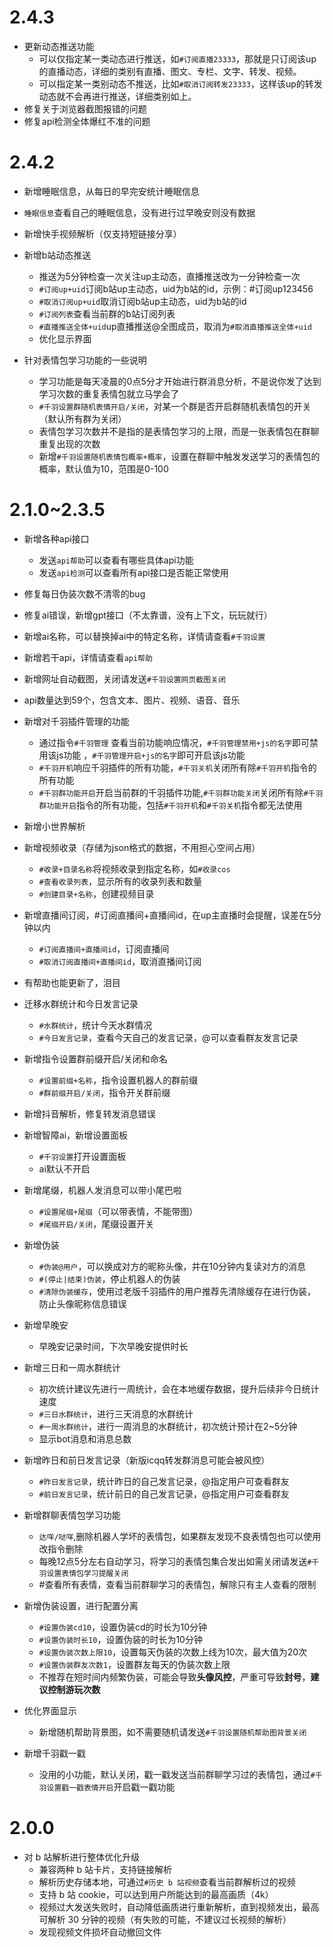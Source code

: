 <!--
 * @Author: 时先思
 * @Date: 2023-12-20 20:25:29
 * @LastEditTime: 2023-12-20 20:25:35
 * @LastEditors: 时先思
 * @Description: 
 * @FilePath: \千羽插件\reset-qianyu-plugin\VERSIONLOG.md
 * 版权声明
-->
# 2.4.3
* 更新动态推送功能
    * 可以仅指定某一类动态进行推送，如`#订阅直播23333`，那就是只订阅该up的直播动态，详细的类别有直播、图文、专栏、文字、转发、视频。
    * 可以指定某一类别动态不推送，比如`#取消订阅转发23333`，这样该up的转发动态就不会再进行推送，详细类别如上。
* 修复关于浏览器截图报错的问题
* 修复api检测全体爆红不准的问题


# 2.4.2

* 新增睡眠信息，从每日的早完安统计睡眠信息
  
* `睡眠信息`查看自己的睡眠信息，没有进行过早晚安则没有数据
  
* 新增快手视频解析（仅支持短链接分享）

* 新增b站动态推送
    * 推送为5分钟检查一次关注up主动态，直播推送改为一分钟检查一次
    * `#订阅up+uid`订阅b站up主动态，uid为b站的id，示例：#订阅up123456
    * `#取消订阅up+uid`取消订阅b站up主动态，uid为b站的id
    * `#订阅列表`查看当前群的b站订阅列表
    * `#直播推送全体+uid`up直播推送@全图成员，取消为`#取消直播推送全体+uid`
    * 优化显示界面
    
* 针对表情包学习功能的一些说明
    * 学习功能是每天凌晨的0点5分才开始进行群消息分析，不是说你发了达到学习次数的重复表情包就立马学会了
    * `#千羽设置群随机表情开启/关闭`，对某一个群是否开启群随机表情包的开关（默认所有群为关闭）
    * 表情包学习次数并不是指的是表情包学习的上限，而是一张表情包在群聊重复出现的次数
    * 新增`#千羽设置随机表情包概率+概率`，设置在群聊中触发发送学习的表情包的概率，默认值为10，范围是0-100

       



# 2.1.0~2.3.5

* 新增各种api接口
    * 发送`api帮助`可以查看有哪些具体api功能
    * 发送`api检测`可以查看所有api接口是否能正常使用
    
* 修复每日伪装次数不清零的bug

* 修复ai错误，新增gpt接口（不太靠谱，没有上下文，玩玩就行）

* 新增ai名称，可以替换掉ai中的特定名称，详情请查看`#千羽设置`

* 新增若干api，详情请查看`api帮助`

* 新增网址自动截图，关闭请发送`#千羽设置网页截图关闭`

* api数量达到59个，包含文本、图片、视频、语音、音乐

* 新增对千羽插件管理的功能

    * 通过指令`#千羽管理` 查看当前功能响应情况，`#千羽管理禁用+js的名字`即可禁用该js功能 ，`#千羽管理开启+js的名字`即可开启该js功能
    * `#千羽开机`响应千羽插件的所有功能，`#千羽关机`关闭所有除`#千羽开机`指令的所有功能
    * `#千羽群功能开启`开启当前群的千羽插件功能,`#千羽群功能关闭`关闭所有除`#千羽群功能开启`指令的所有功能，包括`#千羽开机`和`#千羽关机`指令都无法使用

* 新增小世界解析

* 新增视频收录（存储为json格式的数据，不用担心空间占用）
    * `#收录+目录名称`将视频收录到指定名称，如`#收录cos`
    * `#查看收录列表`，显示所有的收录列表和数量
    * `#创建目录+名称`，创建视频目录
    
* 新增直播间订阅，#订阅直播间+直播间id，在up主直播时会提醒，误差在5分钟以内
    * `#订阅直播间+直播间id`，订阅直播间
    * `#取消订阅直播间+直播间id`，取消直播间订阅
    
* 有帮助也能更新了，泪目

* 迁移水群统计和今日发言记录
    * `#水群统计`，统计今天水群情况
    * `#今日发言记录`，查看今天自己的发言记录，@可以查看群友发言记录
    
* 新增指令设置群前缀开启/关闭和命名
    * `#设置前缀+名称`，指令设置机器人的群前缀
    * `#群前缀开启/关闭`，指令开关群前缀
    
* 新增抖音解析，修复转发消息错误

* 新增智障ai，新增设置面板
    * `#千羽设置`打开设置面板
    * ai默认不开启

* 新增尾缀，机器人发消息可以带小尾巴啦
    * `#设置尾缀+尾缀`（可以带表情，不能带图）
    * `#尾缀开启/关闭`，尾缀设置开关
    
* 新增伪装

    * `#伪装@用户`，可以换成对方的昵称头像，并在10分钟内复读对方的消息
    * `#(停止|结束)伪装`，停止机器人的伪装
    * `#清除伪装缓存`，使用过老版千羽插件的用户推荐先清除缓存在进行伪装，防止头像昵称信息错误

* 新增早晚安
    * 早晚安记录时间，下次早晚安提供时长
    
* 新增三日和一周水群统计
    * 初次统计建议先进行一周统计，会在本地缓存数据，提升后续非今日统计速度
    * `#三日水群统计`，进行三天消息的水群统计
    * `#一周水群统计`，进行一周消息的水群统计，初次统计预计在2~5分钟
    * 显示bot消息和消息总数
    
* 新增昨日和前日发言记录（新版icqq转发群消息可能会被风控）
    * `#昨日发言记录`，统计昨日的自己发言记录，@指定用户可查看群友
    * `#前日发言记录`，统计前日的自己发言记录，@指定用户可查看群友

* 新增群聊表情包学习功能
    * `达咩/哒咩`,删除机器人学坏的表情包，如果群友发现不良表情包也可以使用改指令删除
    * 每晚12点5分左右自动学习，将学习的表情包集合发出如需关闭请发送`#千羽设置表情包学习提醒关闭`
    * #查看所有表情，查看当前群聊学习的表情包，解除只有主人查看的限制
    
* 新增伪装设置，进行配置分离
    * `#设置伪装cd10`，设置伪装cd的时长为10分钟
    * `#设置伪装时长10`，设置伪装的时长为10分钟
    * `#设置伪装次数上限10`，设置每天伪装的次数上线为10次，最大值为20次
    * `#设置伪装群友次数1`，设置群友每天的伪装次数上限
    * 不推荐在短时间内频繁伪装，可能会导致**头像风控**，严重可导致**封号**，**建议控制游玩次数**
    
* 优化界面显示
  
    * 新增随机帮助背景图，如不需要随机请发送`#千羽设置随机帮助图背景关闭`
    
* 新增千羽戳一戳
    * 没用的小功能，默认关闭，戳一戳发送当前群聊学习过的表情包，通过`#千羽设置戳一戳表情开启`开启戳一戳功能
    


# 2.0.0

* 对 b 站解析进行整体优化升级
    * 兼容两种 b 站卡片，支持链接解析
    * 解析历史存储本地，可通过`#历史 b 站视频`查看当前群解析过的视频
    * 支持 b 站 cookie，可以达到用户所能达到的最高画质（4k）
    * 视频过大发送失败时，自动降低画质进行重新解析，直到视频发出，最高可解析 30 分钟的视频（有失败的可能，不建议过长视频的解析）
    * 发现视频文件损坏自动撤回文件
